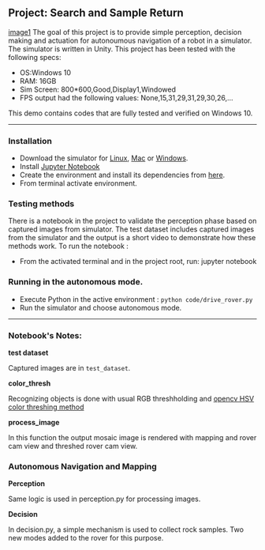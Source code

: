 ## Project: Search and Sample Return
[//]: # (Image References)

[image1]: ./misc/rover_image.jpg
[image2]: ./calibration_images/example_grid1.jpg
[image3]: ./calibration_images/example_rock1.jpg 

[image1]
The goal of this project is to provide simple perception, decision making and actuation for autonoumous navigation of a robot in a simulator. The simulator is written in Unity.
This project has been tested with the following specs:


* OS:Windows 10
* RAM: 16GB
* Sim Screen: 800*600,Good,Display1,Windowed
* FPS output had the following values: None,15,31,29,31,29,30,26,...  

This demo contains codes that are fully tested and verified on Windows 10.

---

### Installation

* Download the simulator for [Linux](https://s3-us-west-1.amazonaws.com/udacity-robotics/Rover+Unity+Sims/Linux_Roversim.zip), [Mac](https://s3-us-west-1.amazonaws.com/udacity-robotics/Rover+Unity+Sims/Mac_Roversim.zip) or [Windows](https://s3-us-west-1.amazonaws.com/udacity-robotics/Rover+Unity+Sims/Windows_Roversim.zip). 
* Install [Jupyter Notebook](http://jupyter.org/)
* Create the environment and install its dependencies from [here](https://github.com/ryan-keenan/RoboND-Python-Starterkit/blob/master/doc/configure_via_anaconda.md).
* From terminal activate environment.


### Testing methods
There is a notebook in the project to validate the perception phase based on captured images from simulator. The test dataset includes captured images from the simulator and the output is a short video to demonstrate how these methods work.
To run the notebook :
* From the activated terminal and in the project root, run: jupyter notebook
### Running in the autonomous mode.
* Execute Python in the active environment : `python code/drive_rover.py`
* Run the simulator and choose autonomous mode.

---

### Notebook's Notes:
**test dataset**

Captured images are in `test_dataset`.

**color_thresh**

Recognizing objects  is done with usual RGB threshholding and [opencv HSV color threshing method](http://opencv-python-tutroals.readthedocs.io/en/latest/py_tutorials/py_imgproc/py_colorspaces/py_colorspaces.html)

**process_image**

In this function the output mosaic image is rendered with mapping and rover cam view and threshed rover cam view.

### Autonomous Navigation and Mapping 

**Perception**

Same logic is used in perception.py for processing images.

**Decision**

In decision.py, a simple mechanism is used to collect rock samples. Two new modes added to the rover for this purpose.
